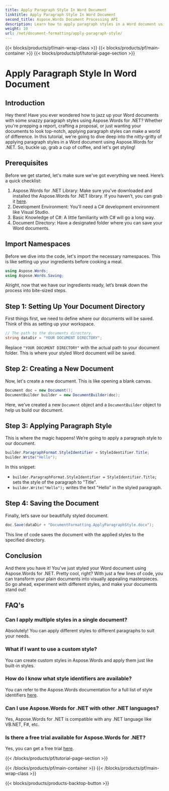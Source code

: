 ```yaml
---
title: Apply Paragraph Style In Word Document
linktitle: Apply Paragraph Style In Word Document
second_title: Aspose.Words Document Processing API
description: Learn how to apply paragraph styles in a Word document using Aspose.Words for .NET. Follow our step-by-step guide for a polished, professional document.
weight: 10
url: /net/document-formatting/apply-paragraph-style/
---
```


{{< blocks/products/pf/main-wrap-class >}}
{{< blocks/products/pf/main-container >}}
{{< blocks/products/pf/tutorial-page-section >}}

# Apply Paragraph Style In Word Document

## Introduction

Hey there! Have you ever wondered how to jazz up your Word documents with some snazzy paragraph styles using Aspose.Words for .NET? Whether you're prepping a report, crafting a proposal, or just wanting your documents to look top-notch, applying paragraph styles can make a world of difference. In this tutorial, we're going to dive deep into the nitty-gritty of applying paragraph styles in a Word document using Aspose.Words for .NET. So, buckle up, grab a cup of coffee, and let's get styling!

## Prerequisites

Before we get started, let's make sure we've got everything we need. Here’s a quick checklist:

1. Aspose.Words for .NET Library: Make sure you've downloaded and installed the Aspose.Words for .NET library. If you haven’t, you can grab it [here](https://releases.aspose.com/words/net/).
2. Development Environment: You'll need a C# development environment like Visual Studio.
3. Basic Knowledge of C#: A little familiarity with C# will go a long way.
4. Document Directory: Have a designated folder where you can save your Word documents.

## Import Namespaces

Before we dive into the code, let's import the necessary namespaces. This is like setting up your ingredients before cooking a meal.

```csharp
using Aspose.Words;
using Aspose.Words.Saving;
```

Alright, now that we have our ingredients ready, let’s break down the process into bite-sized steps.

## Step 1: Setting Up Your Document Directory

First things first, we need to define where our documents will be saved. Think of this as setting up your workspace.

```csharp
// The path to the documents directory.
string dataDir = "YOUR DOCUMENT DIRECTORY";
```

Replace `"YOUR DOCUMENT DIRECTORY"` with the actual path to your document folder. This is where your styled Word document will be saved.

## Step 2: Creating a New Document

Now, let's create a new document. This is like opening a blank canvas.

```csharp
Document doc = new Document();
DocumentBuilder builder = new DocumentBuilder(doc);
```

Here, we’ve created a new `Document` object and a `DocumentBuilder` object to help us build our document.

## Step 3: Applying Paragraph Style

This is where the magic happens! We’re going to apply a paragraph style to our document.

```csharp
builder.ParagraphFormat.StyleIdentifier = StyleIdentifier.Title;
builder.Write("Hello");
```

In this snippet:
- `builder.ParagraphFormat.StyleIdentifier = StyleIdentifier.Title;` sets the style of the paragraph to "Title".
- `builder.Write("Hello");` writes the text "Hello" in the styled paragraph.

## Step 4: Saving the Document

Finally, let’s save our beautifully styled document.

```csharp
doc.Save(dataDir + "DocumentFormatting.ApplyParagraphStyle.docx");
```

This line of code saves the document with the applied styles to the specified directory.

## Conclusion

And there you have it! You've just styled your Word document using Aspose.Words for .NET. Pretty cool, right? With just a few lines of code, you can transform your plain documents into visually appealing masterpieces. So go ahead, experiment with different styles, and make your documents stand out!

## FAQ's

### Can I apply multiple styles in a single document?

Absolutely! You can apply different styles to different paragraphs to suit your needs.

### What if I want to use a custom style?

You can create custom styles in Aspose.Words and apply them just like built-in styles.

### How do I know what style identifiers are available?

You can refer to the Aspose.Words documentation for a full list of style identifiers [here](https://reference.aspose.com/words/net/).

### Can I use Aspose.Words for .NET with other .NET languages?

Yes, Aspose.Words for .NET is compatible with any .NET language like VB.NET, F#, etc.

### Is there a free trial available for Aspose.Words for .NET?

Yes, you can get a free trial [here](https://releases.aspose.com/).


{{< /blocks/products/pf/tutorial-page-section >}}

{{< /blocks/products/pf/main-container >}}
{{< /blocks/products/pf/main-wrap-class >}}

{{< blocks/products/products-backtop-button >}}
